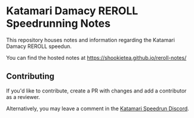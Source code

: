 # Katamari Damacy REROLL Speedrunning Notes

This repository houses notes and information regarding the Katamari Damacy REROLL speedun.

You can find the hosted notes at https://shookietea.github.io/reroll-notes/

## Contributing

If you'd like to contribute, create a PR with changes and add a contributor as a reviewer.

Alternatively, you may leave a comment in the [Katamari Speedrun Discord](https://discord.gg/J3aUUaac3d).

